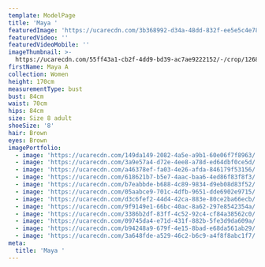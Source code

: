 ```yaml
---
template: ModelPage
title: 'Maya '
featuredImage: 'https://ucarecdn.com/3b368992-d34a-48dd-832f-ee5e5c4e7879/'
featuredVideo: ''
featuredVideoMobile: ''
imageThumbnail: >-
  https://ucarecdn.com/55ff43a1-cb2f-4dd9-bd39-ac7ae9222152/-/crop/1268x2032/2215,1250/-/preview/
firstName: Maya A
collection: Women
height: 170cm
measurementType: bust
bust: 84cm
waist: 70cm
hips: 84cm
size: Size 8 adult
shoeSize: '8'
hair: Brown
eyes: Brown
imagePortfolio:
  - image: 'https://ucarecdn.com/149da149-2082-4a5e-a9b1-60e06f7f8963/'
  - image: 'https://ucarecdn.com/3a9e57a4-d72e-4ee8-a78d-ed64dbf0ce5d/'
  - image: 'https://ucarecdn.com/a46378ef-fa03-4e26-afda-846179f53156/'
  - image: 'https://ucarecdn.com/618621b7-b5e7-4aac-baa6-4ed86f83f8f3/'
  - image: 'https://ucarecdn.com/b7eabbde-b688-4c89-9834-d9eb08d83f52/'
  - image: 'https://ucarecdn.com/05aabce9-701c-4dfb-9651-dde6902e9715/'
  - image: 'https://ucarecdn.com/d3c6fef2-44d4-42ca-883e-80ce2ba66ecb/'
  - image: 'https://ucarecdn.com/9f9149e1-66bc-40ac-8a62-297e8542354a/'
  - image: 'https://ucarecdn.com/3386b2df-83ff-4c52-92c4-cf84a38562c0/'
  - image: 'https://ucarecdn.com/09745da4-e71d-431f-882b-5fe3d9da609a/'
  - image: 'https://ucarecdn.com/b94248a9-679f-4e15-8bad-e68da561ab29/'
  - image: 'https://ucarecdn.com/3a648fde-a529-46c2-b6c9-a4f8f8abc1f7/'
meta:
  title: 'Maya '
---
```


